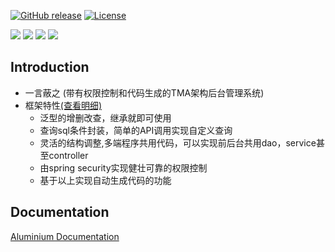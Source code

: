 [![GitHub release](https://img.shields.io/badge/release-1.0.0-28a745.svg)](https://github.com/0nebean/com.alibaba.druid-0nebean.custom/releases)
[![License](https://img.shields.io/badge/license-Apache%202-4EB1BA.svg)](https://www.apache.org/licenses/LICENSE-2.0.html)

![](https://img.shields.io/badge/belong_to-chemical--el-yellowgreen.svg)
![](https://img.shields.io/badge/support-onebean--data-red.svg)
![](https://img.shields.io/badge/dependency-spring--15.20-blue.svg)
![](https://img.shields.io/badge/middleware-mysql-lightgrey.svg)




Introduction
---
- 一言蔽之 (带有权限控制和代码生成的TMA架构后台管理系统)
- 框架特性[(查看明细)](https://github.com/0nebean/Aluminium/wiki/%E6%A1%86%E6%9E%B6%E7%89%B9%E6%80%A7)
  - 泛型的增删改查，继承就即可使用
  - 查询sql条件封装，简单的API调用实现自定义查询
  - 灵活的结构调整,多端程序共用代码，可以实现前后台共用dao，service甚至controller
  - 由spring security实现健壮可靠的权限控制
  - 基于以上实现自动生成代码的功能
  
 
Documentation
---
[Aluminium Documentation](https://github.com/0nebean/Aluminium/wiki)

